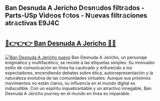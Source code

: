 ## Ban Desnuda A Jericho D𝚎sn𝚞dos filtr𝚊dos - Parts-USp Vid𝚎os f𝚘tos - N𝚞evas filtr𝚊ciones atr𝚊ctivas E9J4C

# <h2><a href="http://mb3akjm.tromn.icu/?c=Ban+Desnuda+A+Jericho">🔗👉👉👉 Ban Desnuda A Jericho 🔗🔗</a></h2>

[![Ban Desnuda A Jericho nuevo](https://i.imgur.com/pEAQMta.gif)](http://mb3akjm.tromn.icu/?c=Ban+Desnuda+A+Jericho)
Ban Desnuda A Jericho, un personaje enigmático y multifacético, se resiste a las etiquetas simples. Su innovador estilo de comunicación en línea ha cautivado y enfurecido a los espectadores, encendiendo debates sobre ética, autorrepresentación y la naturaleza evolutiva de las comunidades virtuales. Aunque sus próximos movimientos no están claros, su influencia en el mundo digital es indiscutible. Con un espíritu inquebrantable y un atractivo innegable, Ban Desnuda A Jericho journey en el mundo en línea es imparable.
